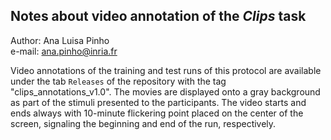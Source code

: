 ## Notes about video annotation of the *Clips* task  

Author: Ana Luisa Pinho  
e-mail: ana.pinho@inria.fr

Video annotations of the training and test runs of this protocol are available under the tab `Releases` of the repository with the tag "clips_annotations_v1.0". The movies are displayed onto a gray background as part of the stimuli presented to the participants. The video starts and ends always with 10-minute flickering point placed on the center of the screen, signaling the beginning and end of the run, respectively.
